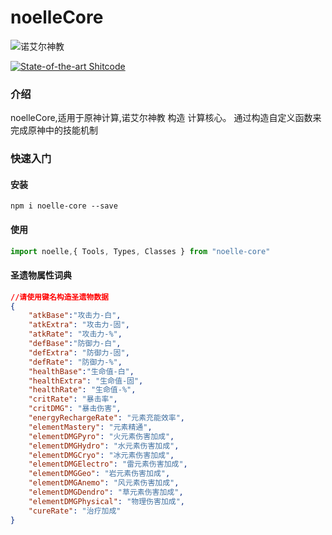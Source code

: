 <!--
 * @Date: 2022-01-19 09:22:06
 * @LastEditors: YueAo7
 * @LastEditTime: 2022-01-21 16:24:01
 * @FilePath: \noelle-core-v2\README.md
-->
# noelleCore
![![诺艾尔神教](https://www.noelle.cool/)](https://www.noelle.cool/favicon.ico)

[![State-of-the-art Shitcode](https://img.shields.io/static/v1?label=State-of-the-art&message=Shitcode&color=7B5804)](https://github.com/trekhleb/state-of-the-art-shitcode)
### 介绍
noelleCore,适用于原神计算,诺艾尔神教 构造 计算核心。
通过构造自定义函数来完成原神中的技能机制

### 快速入门

#### 安装
```
npm i noelle-core --save
```
#### 使用

```js
import noelle,{ Tools, Types, Classes } from "noelle-core"

```

#### 圣遗物属性词典
```json
//请使用键名构造圣遗物数据
{
    "atkBase":"攻击力-白",
    "atkExtra": "攻击力-固",
    "atkRate": "攻击力-%",
    "defBase":"防御力-白",
    "defExtra": "防御力-固",
    "defRate": "防御力-%",
    "healthBase":"生命值-白",
    "healthExtra": "生命值-固",
    "healthRate": "生命值-%",
    "critRate": "暴击率",
    "critDMG": "暴击伤害",
    "energyRechargeRate": "元素充能效率",
    "elementMastery": "元素精通",
    "elementDMGPyro": "火元素伤害加成",
    "elementDMGHydro": "水元素伤害加成",
    "elementDMGCryo": "冰元素伤害加成",
    "elementDMGElectro": "雷元素伤害加成",
    "elementDMGGeo": "岩元素伤害加成",
    "elementDMGAnemo": "风元素伤害加成",
    "elementDMGDendro": "草元素伤害加成",
    "elementDMGPhysical": "物理伤害加成",
    "cureRate": "治疗加成"
}
```
